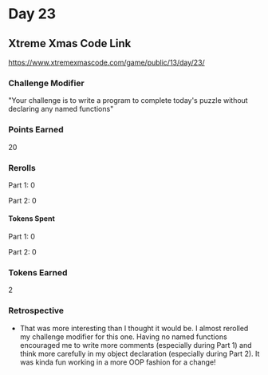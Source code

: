# Day 23

## Xtreme Xmas Code Link

https://www.xtremexmascode.com/game/public/13/day/23/

### Challenge Modifier

"Your challenge is to write a program to complete today's puzzle without declaring any named functions"

### Points Earned

20

### Rerolls

Part 1: 0

Part 2: 0

#### Tokens Spent

Part 1: 0

Part 2: 0

### Tokens Earned

2

### Retrospective

- That was more interesting than I thought it would be. I almost rerolled my challenge modifier for this one. Having no named functions encouraged me to write more comments (especially during Part 1) and think more carefully in my object declaration (especially during Part 2). It was kinda fun working in a more OOP fashion for a change!
